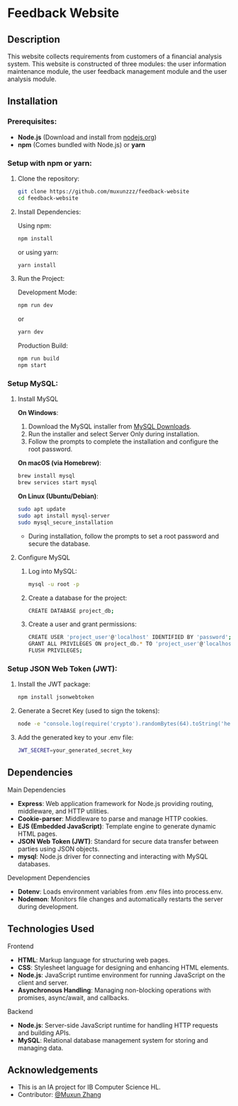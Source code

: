 # Feedback Website

## Description
This website collects requirements from customers of a financial analysis system. This website is constructed of three modules: the user information maintenance module, the user feedback management module and the user analysis module.

## Installation

### Prerequisites:
- **Node.js** (Download and install from [nodejs.org](https://nodejs.org))
- **npm** (Comes bundled with Node.js) or **yarn**

### Setup with npm or yarn:
1. Clone the repository:
   
   ```bash
   git clone https://github.com/muxunzzz/feedback-website
   cd feedback-website
   ```
3. Install Dependencies:
    
   Using npm:
   ```bash
   npm install
   ```
   or using yarn:
   ```bash
   yarn install
   ```
5. Run the Project:
   
   Development Mode:
   ```bash
   npm run dev
   ```
   or
   ```bash
   yarn dev
   ```
   Production Build:
   ```bash
   npm run build
   npm start
   ```

### Setup MySQL:
1. Install MySQL

   **On Windows**:
   1. Download the MySQL installer from [MySQL Downloads](https://dev.mysql.com/downloads/installer/).
	2.	Run the installer and select Server Only during installation.
	3.	Follow the prompts to complete the installation and configure the root password.

   **On macOS (via Homebrew)**:
   ```bash
   brew install mysql
   brew services start mysql
   ```
   
   **On Linux (Ubuntu/Debian)**:
   ```bash
   sudo apt update
   sudo apt install mysql-server
   sudo mysql_secure_installation
   ```

   - During installation, follow the prompts to set a root password and secure the database.
  
2. Configure MySQL

   1. Log into MySQL:
      ```bash
      mysql -u root -p  
      ```
   2. Create a database for the project:
      ```bash
      CREATE DATABASE project_db;
      ```
   3. Create a user and grant permissions:
      ```bash
      CREATE USER 'project_user'@'localhost' IDENTIFIED BY 'password';  
      GRANT ALL PRIVILEGES ON project_db.* TO 'project_user'@'localhost';  
      FLUSH PRIVILEGES;  
      ```

### Setup JSON Web Token (JWT):

1. Install the JWT package:
   ```bash
   npm install jsonwebtoken  
   ```
2. Generate a Secret Key (used to sign the tokens):
   ```bash
   node -e "console.log(require('crypto').randomBytes(64).toString('hex'))"  
   ```
3. Add the generated key to your .env file:
   ```bash
   JWT_SECRET=your_generated_secret_key
   ```

## Dependencies

Main Dependencies
- **Express**: Web application framework for Node.js providing routing, middleware, and HTTP utilities.
- **Cookie-parser**: Middleware to parse and manage HTTP cookies.
- **EJS (Embedded JavaScript)**: Template engine to generate dynamic HTML pages.
- **JSON Web Token (JWT)**: Standard for secure data transfer between parties using JSON objects.
- **mysql**: Node.js driver for connecting and interacting with MySQL databases.

Development Dependencies
- **Dotenv**: Loads environment variables from .env files into process.env.
- **Nodemon**: Monitors file changes and automatically restarts the server during development.

## Technologies Used

Frontend
- **HTML**: Markup language for structuring web pages.
- **CSS**: Stylesheet language for designing and enhancing HTML elements.
- **Node.js**: JavaScript runtime environment for running JavaScript on the client and server.
- **Asynchronous Handling**: Managing non-blocking operations with promises, async/await, and callbacks.

Backend
- **Node.js**: Server-side JavaScript runtime for handling HTTP requests and building APIs.
- **MySQL**: Relational database management system for storing and managing data.

## Acknowledgements
- This is an IA project for IB Computer Science HL.
- Contributor: [@Muxun Zhang](https://github.com/muxunzzz)
